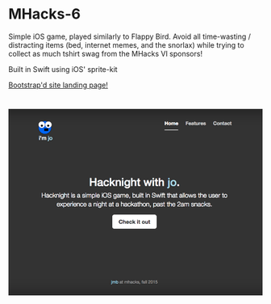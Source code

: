 # MHacks-6

Simple iOS game, played similarly to Flappy Bird. Avoid all time-wasting / distracting items (bed, internet memes, and the snorlax) while trying to collect as much tshirt swag from the MHacks VI sponsors!

Built in Swift using iOS' sprite-kit

[Bootstrap'd site landing page!](http://justinbleuel.github.io/bootstrap/mhacks.html)

# ![Screenshot](screenshot.png)
